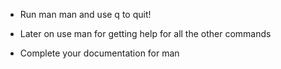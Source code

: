 - Run man man and use q to quit!

- Later on use man for getting help for all the other commands

- Complete your documentation for man
